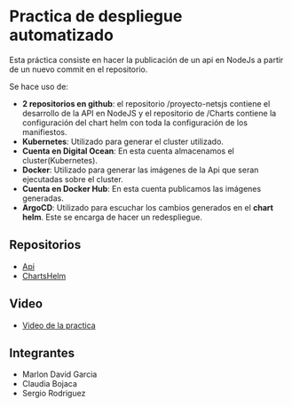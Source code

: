 # Practica de despliegue automatizado

Esta práctica consiste en hacer la publicación de un api en NodeJs a partir de un nuevo commit en el repositorio. 

 Se hace uso de:
  * **2 repositorios en github**: el repositorio /proyecto-netsjs contiene el desarrollo de la API en NodeJS y el repositorio de /Charts contiene la configuración del chart helm con toda la configuración de los manifiestos.
  * **Kubernetes**: Utilizado para generar el cluster utilizado.
  * **Cuenta en Digital Ocean**: En esta cuenta almacenamos el cluster(Kubernetes).
  * **Docker**: Utilizado para generar las imágenes de la Api que seran ejecutadas sobre el cluster.
  * **Cuenta en Docker Hub**: En esta cuenta publicamos las imágenes generadas.
  * **ArgoCD**: Utilizado para escuchar los cambios generados en el **chart helm**. Este se encarga de hacer un redespliegue.

## Repositorios

* [Api](https://github.com/checho0017/proyecto-netsjs)
* [ChartsHelm](https://github.com/checho0017/Charts/blob/main/index.yaml)

## Video
* [Video de la practica](https://drive.google.com/file/d/1fjGfW8Zpk_RKdlzQBHiK5LbTbID8h6JG/view?usp=drive_link)

## Integrantes

* Marlon David Garcia 
* Claudia Bojaca
* Sergio Rodriguez